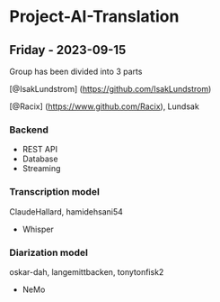 # Project-AI-Translation

## Friday - 2023-09-15
Group has been divided into 3 parts

[@IsakLundstrom] (https://github.com/IsakLundstrom)

[@Racix] (https://www.github.com/Racix), Lundsak
### Backend
* REST API
* Database
* Streaming
### Transcription model
ClaudeHallard, hamidehsani54
* Whisper
### Diarization model
oskar-dah, langemittbacken, tonytonfisk2
* NeMo
